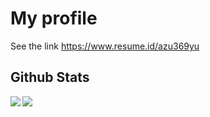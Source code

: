  
<!--
**Yu0614/Yu0614** is a ✨ _special_ ✨ repository because its `README.md` (this file) appears on your GitHub profile.

Here are some ideas to get you started:

- 🔭 I’m currently working on ...
- 🌱 I’m currently learning ...
- 👯 I’m looking to collaborate on ...
- 🤔 I’m looking for help with ...
- 💬 Ask me about ...
- 📫 How to reach me: ...
- 😄 Pronouns: ...
- ⚡ Fun fact: ...
-->
# My profile

See the link https://www.resume.id/azu369yu


## Github Stats
<div>
 <a href="https://github.com/anuraghazra/github-readme-stats">
   <img align="left" src="https://github-readme-stats.vercel.app/api?username=Yu0614&count_private=true&include_all_commits=true&theme=algolia&show_icons=true" />
   <img align="left" src="https://github-readme-stats.vercel.app/api/top-langs/?username=Yu0614&layout=compact&theme=algolia" />
 </a>
</div>



